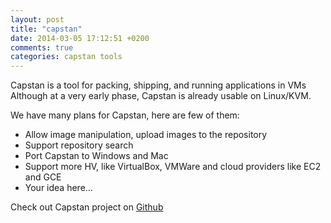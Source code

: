 ```yaml
---
layout: post
title: "capstan"
date: 2014-03-05 17:12:51 +0200
comments: true
categories: capstan tools
---
```


Capstan is a tool for packing, shipping, and running applications in VMs
Although at a very early phase, Capstan is already usable on Linux/KVM.

We have many plans for Capstan, here are few of them:

* Allow image manipulation, upload images to the repository
* Support repository search
* Port Capstan to Windows and Mac
* Support more HV, like VirtualBox, VMWare and cloud providers like
  EC2 and GCE
* Your idea here...

Check out Capstan project on [Github](https://github.com/cloudius-systems/capstan)
